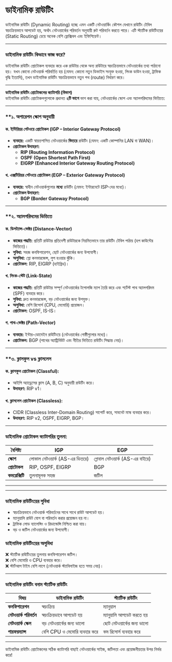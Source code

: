 # ডাইনামিক রাউটিং

ডাইনামিক রাউটিং (Dynamic Routing) হচ্ছে এমন একটি নেটওয়ার্কিং কৌশল যেখানে রাউটিং টেবিল স্বয়ংক্রিয়ভাবে আপডেট হয়, অর্থাৎ নেটওয়ার্কের পরিবর্তন অনুযায়ী রুট পরিবর্তন করতে পারে। এটি স্ট্যাটিক রাউটিংয়ের (Static Routing) চেয়ে অনেক বেশি ফ্লেক্সিবল এবং ইফিশিয়েন্ট।

---

### **ডাইনামিক রাউটিং কিভাবে কাজ করে?**
ডাইনামিক রাউটিং প্রোটোকল ব্যবহার করে এক রাউটার থেকে অন্য রাউটারে স্বয়ংক্রিয়ভাবে নেটওয়ার্কের তথ্য পাঠানো হয়। যখন কোনো নেটওয়ার্ক পরিবর্তিত হয় (যেমন: কোনো নতুন ডিভাইস সংযুক্ত হওয়া, লিংক ডাউন হওয়া, ট্রাফিক বৃদ্ধি ইত্যাদি), তখন ডাইনামিক রাউটিং স্বয়ংক্রিয়ভাবে নতুন পথ (route) নির্ধারণ করে।

---

**ডাইনামিক রাউটিং প্রোটোকলের ক্যাটাগরি (বিভাগ)**  
ডাইনামিক রাউটিং প্রোটোকলগুলোকে প্রধানত **২টি ভাগে** ভাগ করা যায়, নেটওয়ার্কের স্কোপ এবং অ্যালগরিদমের ভিত্তিতে:  

---

### **১. **অপারেশন স্কোপ অনুযায়ী**  
#### **ক. ইন্টিরিয়র গেটওয়ে প্রোটোকল (IGP – Interior Gateway Protocol)**  
- **ব্যবহার:** একটি স্বায়ত্তশাসিত নেটওয়ার্কের **ভিতরে** রাউটিং (যেমন: একটি কোম্পানির LAN বা WAN)।  
- **প্রোটোকল উদাহরণ:**  
  - **RIP (Routing Information Protocol)**  
  - **OSPF (Open Shortest Path First)**  
  - **EIGRP (Enhanced Interior Gateway Routing Protocol)**  

#### **খ. এক্সটিরিয়র গেটওয়ে প্রোটোকল (EGP – Exterior Gateway Protocol)**  
- **ব্যবহার:** স্বাধীন নেটওয়ার্কগুলোর **মধ্যে** রাউটিং (যেমন: ইন্টারনেটে ISP-দের মধ্যে)।  
- **প্রোটোকল উদাহরণ:**  
  - **BGP (Border Gateway Protocol)**  

---

### **২. **অ্যালগরিদমের ভিত্তিতে**  
#### **ক. ডিসট্যান্স-ভেক্টর (Distance-Vector)**  
- **কাজের পদ্ধতি:** প্রতিটি রাউটার প্রতিবেশী রাউটারকে নিয়মিতভাবে তার রাউটিং টেবিল পাঠায় (হপ কাউন্টের ভিত্তিতে)।  
- **সুবিধা:** সহজ কনফিগারেশন, ছোট নেটওয়ার্কের জন্য উপযোগী।  
- **অসুবিধা:** স্লো কনভারজেন্স, লুপ হওয়ার ঝুঁকি।  
- **প্রোটোকল:** RIP, EIGRP (হাইব্রিড)।  

#### **খ. লিংক-স্টেট (Link-State)**  
- **কাজের পদ্ধতি:** প্রতিটি রাউটার সম্পূর্ণ নেটওয়ার্কের টপোলজি ম্যাপ তৈরি করে এবং শর্টেস্ট পাথ অ্যালগরিদম (SPF) ব্যবহার করে।  
- **সুবিধা:** দ্রুত কনভারজেন্স, বড় নেটওয়ার্কের জন্য উপযুক্ত।  
- **অসুবিধা:** বেশি রিসোর্স (CPU, মেমোরি) প্রয়োজন।  
- **প্রোটোকল:** OSPF, IS-IS।  

#### **গ. পাথ-ভেক্টর (Path-Vector)**  
- **ব্যবহার:** ইন্টার-ডোমেইন রাউটিংয়ে (নেটওয়ার্কের গোষ্ঠীগুলোর মধ্যে)।  
- **প্রোটোকল:** BGP (পাথের অ্যাট্রিবিউট এবং নীতির ভিত্তিতে রাউটিং সিদ্ধান্ত নেয়)।  

---

### **৩. **ক্লাসফুল vs ক্লাসলেস**  
#### **ক. ক্লাসফুল প্রোটোকল (Classful):**  
- আইপি অ্যাড্রেসের ক্লাস (A, B, C) অনুযায়ী রাউটিং করে।  
- **উদাহরণ:** RIP v1।  

#### **খ. ক্লাসলেস প্রোটোকল (Classless):**  
- CIDR (Classless Inter-Domain Routing) সাপোর্ট করে, সাবনেট মাস্ক ব্যবহার করে।  
- **উদাহরণ:** RIP v2, OSPF, EIGRP, BGP।  

---

### **ডাইনামিক প্রোটোকল ক্যাটাগরির তুলনা:**  
| **বৈশিষ্ট্য**         | **IGP**                     | **EGP**                     |  
|------------------------|-----------------------------|-----------------------------|  
| **স্কোপ**              | লোকাল নেটওয়ার্ক (AS-এর ভিতরে) | গ্লোবাল নেটওয়ার্ক (AS-এর বাইরে) |  
| **প্রোটোকল**          | RIP, OSPF, EIGRP            | BGP                         |  
| **কমপ্লেক্সিটি**      | তুলনামূলক সহজ               | জটিল                        |  

---

---

### **ডাইনামিক রাউটিংয়ের সুবিধা**
- স্বয়ংক্রিয়ভাবে নেটওয়ার্ক পরিবর্তনের সাথে সাথে রাউট আপডেট হয়।  
- ম্যানুয়ালি রাউট যোগ বা পরিবর্তন করার প্রয়োজন হয় না।  
- ট্রাফিক লোড ব্যালেন্সিং ও রিডান্ডেন্সি নিশ্চিত করা যায়।  
- বড় ও জটিল নেটওয়ার্কের জন্য উপযোগী।  

### **ডাইনামিক রাউটিংয়ের অসুবিধা**
❌ স্ট্যাটিক রাউটিংয়ের তুলনায় কনফিগারেশন জটিল।  
❌ বেশি মেমোরি ও CPU ব্যবহার করে।  
❌ স্টার্টআপ টাইম বেশি লাগে (নেটওয়ার্ক স্ট্যাবিলাইজ হতে সময় নেয়)।  

---

### **ডাইনামিক রাউটিং বনাম স্ট্যাটিক রাউটিং**
| বিষয় | ডাইনামিক রাউটিং | স্ট্যাটিক রাউটিং |
|------|----------------|----------------|
| **কনফিগারেশন** | স্বয়ংক্রিয় | ম্যানুয়াল |
| **নেটওয়ার্ক পরিবর্তন** | স্বয়ংক্রিয়ভাবে আপডেট হয় | ম্যানুয়ালি আপডেট করতে হয় |
| **নেটওয়ার্ক স্কেল** | বড় নেটওয়ার্কের জন্য ভালো | ছোট নেটওয়ার্কের জন্য ভালো |
| **পারফরম্যান্স** | বেশি CPU ও মেমোরি ব্যবহার করে | কম রিসোর্স ব্যবহার করে |

---

ডাইনামিক রাউটিং প্রোটোকলের সঠিক ক্যাটাগরি বাছাই নেটওয়ার্কের সাইজ, জটিলতা এবং প্রয়োজনীয়তার উপর নির্ভর করে! 
